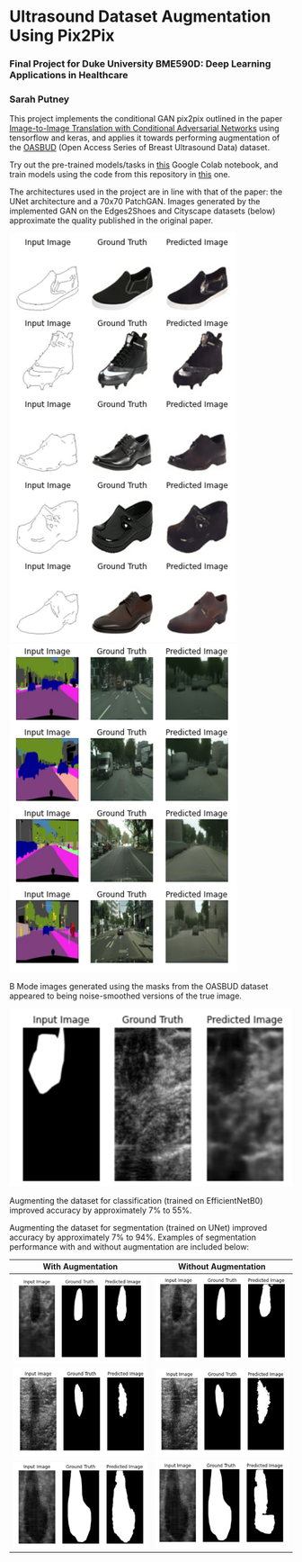 # Ultrasound Dataset Augmentation Using Pix2Pix
### Final Project for Duke University BME590D: Deep Learning Applications in Healthcare
### Sarah Putney

This project implements the conditional GAN pix2pix outlined in the paper [Image-to-Image Translation with Conditional Adversarial Networks](https://arxiv.org/abs/1611.07004) using tensorflow and keras, and applies it towards performing augmentation of the [OASBUD](https://zenodo.org/record/545928#.X6wf12hKg2w) (Open Access Series of Breast Ultrasound Data) dataset.

Try out the pre-trained models/tasks in [this](https://drive.google.com/file/d/1VWbzFvD7gPKUssgn_74vcLiHbPqlvvsz/view?usp=sharing) Google Colab notebook, and train models using the code from this repository in [this](https://drive.google.com/file/d/17il7c6-KVO3CM5MGkBQc9E5pIfYX2esn/view?usp=sharing) one.

The architectures used in the project are in line with that of the paper: the UNet architecture and a 70x70 PatchGAN. Images generated by the implemented GAN on the Edges2Shoes and Cityscape datasets (below) approximate the quality published in the original paper.

![edges2shoes generated images](https://github.com/sputney13/pix2pix_ultrasound/blob/main/img/edge2shoe.PNG)
![cityscape generated images](https://github.com/sputney13/pix2pix_ultrasound/blob/main/img/cityscapes.PNG)

B Mode images generated using the masks from the OASBUD dataset appeared to being noise-smoothed versions of the true image.

![b mode generated image](https://github.com/sputney13/pix2pix_ultrasound/blob/main/img/oasbud_gen.PNG)

Augmenting the dataset for classification (trained on EfficientNetB0) improved accuracy by approximately 7% to 55%.

Augmenting the dataset for segmentation (trained on UNet) improved accuracy by approximately 7% to 94%. Examples of segmentation performance with and without augmentation are included below:

| With Augmentation        | Without Augmentation           |
|:------------------------:|:------------------------------:|
| ![aug seg][aug 1]        | ![no aug seg][no aug 1]        |
| ![aug seg][aug 2]        | ![no aug seg][no aug 2]        |
| ![aug seg][aug 3]        | ![no aug seg][no aug 3]        |

[aug 1]: https://github.com/sputney13/pix2pix_ultrasound/blob/main/img/aug_1.PNG
[aug 2]: https://github.com/sputney13/pix2pix_ultrasound/blob/main/img/aug_2.PNG
[aug 3]: https://github.com/sputney13/pix2pix_ultrasound/blob/main/img/aug_3.PNG
[no aug 1]: https://github.com/sputney13/pix2pix_ultrasound/blob/main/img/no_aug_1.PNG
[no aug 2]: https://github.com/sputney13/pix2pix_ultrasound/blob/main/img/no_aug_2.PNG
[no aug 3]: https://github.com/sputney13/pix2pix_ultrasound/blob/main/img/no_aug_3.PNG
